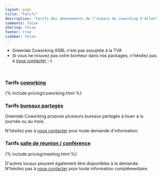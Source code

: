 ```yaml
---
layout: page
title: "Tarifs"
description: "Tarifs des abonnements de l'espace de coworking d'Arlon"
comments: false
sharing: false
footer: true
sidebar: false
---
```


* Greenlab Coworking ASBL n'est pas assujetie à la TVA
* Si vous ne trouvez pas votre bonheur dans nos packages, n'hésitez pas à [nous contacter](/nous-contacter) ;-)

<br>

### Tarifs [coworking](/services/coworking)

{% include pricing/coworking.html %}

### Tarifs [bureaux partagés](/services/bureaux-a-louer-arlon)

Greenlab Coworking propose plusieurs bureaux partagés à louer à la journée ou au mois.

N'hésitez pas à [nous contacter](/nous-contacter) pour toute demande d'information.

### Tarifs [salle de réunion / conférence](/services/location-salle-conference)

{% include pricing/meeting.html %}

D'autres locaux peuvent également être disponibles à la demande. N'hésitez pas à [nous contacter](/nous-contacter) pour toute information complémentaire.

